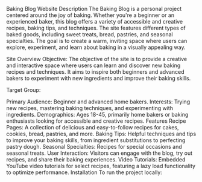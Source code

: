 Baking Blog Website
Description
The Baking Blog is a personal project centered around the joy of baking. Whether you're a beginner or an experienced baker, this blog offers a variety of accessible and creative recipes, baking tips, and techniques. The site features different types of baked goods, including sweet treats, bread, pastries, and seasonal specialties. The goal is to create a warm, inviting space where users can explore, experiment, and learn about baking in a visually appealing way.

Site Overview
Objective:
The objective of the site is to provide a creative and interactive space where users can learn and discover new baking recipes and techniques. It aims to inspire both beginners and advanced bakers to experiment with new ingredients and improve their baking skills.

Target Group:

Primary Audience: Beginner and advanced home bakers.
Interests: Trying new recipes, mastering baking techniques, and experimenting with ingredients.
Demographics: Ages 18-45, primarily home bakers or baking enthusiasts looking for accessible and creative recipes.
Features
Recipe Pages: A collection of delicious and easy-to-follow recipes for cakes, cookies, bread, pastries, and more.
Baking Tips: Helpful techniques and tips to improve your baking skills, from ingredient substitutions to perfecting pastry dough.
Seasonal Specialties: Recipes for special occasions and seasonal treats.
User Interaction: Visitors can engage with the blog, try out recipes, and share their baking experiences.
Video Tutorials: Embedded YouTube video tutorials for select recipes, featuring a lazy load functionality to optimize performance.
Installation
To run the project locally:
